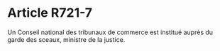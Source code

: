 # Article R721-7

Un Conseil national des tribunaux de commerce est institué auprès du garde des sceaux, ministre de la justice.
